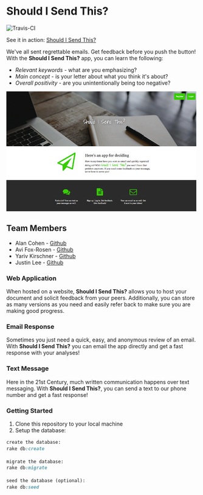 Should I Send This?
===================

![Travis-CI](https://travis-ci.org/woolly-bear-caterpillars-2014/should-i-send-this.svg?branch=master)

See it in action: [Should I Send This?](http://shouldisendthis.herokuapp.com)

We've all sent regrettable emails. Get feedback before you push the button!  With the **Should I Send This?** app, you can learn the following:

* *Relevant keywords* - what are you emphasizing?
* *Main concept* - is your letter about what you think it's about?
* *Overall positivity* - are you unintentionally being too negative?

![Screenshot](design-docs/shouldisendthis_screenshot_sm.png)

## Team Members
* Alan Cohen - [Github](https://github.com/acjetnut)
* Avi Fox-Rosen - [Github](https://github.com/avifoxi)
* Yariv Kirschner - [Github](https://github.com/ykirschner)
* Justin Lee - [Github](https://github.com/leeju)

### Web Application

When hosted on a website, **Should I Send This?** allows you to host your document and solicit feedback from your peers.  Additionally, you can store as many versions as you need and easily refer back to make sure you are making good progress.

### Email Response

Sometimes you just need a quick, easy, and anonymous review of an email.  With **Should I Send This?** you can email the app directly and get a fast response with your analyses!

### Text Message

Here in the 21st Century, much written communication happens over text messaging.  With **Should I Send This?**, you can send a text to our phone number and get a fast response!

### Getting Started

1. Clone this repository to your local machine
2. Setup the database:

```ruby
create the database:
rake db:create

migrate the database:
rake db:migrate

seed the database (optional):
rake db:seed
```





